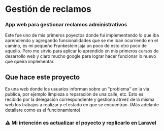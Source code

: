 # Gestión de reclamos
### App web para gestionar reclamos administrativos
Este fue uno de mis primeros poyectos donde fui implementando lo que iba aprendiendo y agregando funsionalidades que se me iban ocurriendo en el camino, es mi pequeño Frankestein jaja un poco de esto otro poco de aquello. Pero me sirvio para aplicar lo aprendido en mis primeros cursos de desarrollo web y claro mucho google para lograr hacer funcionar lo nuevo que queira implementar.

## Que hace este proyecto
Es una web donde los usuarios informan sobre un "problema" en la via publica, por ejemplo limpieza o reparación de una calle, etc. 
Esto es recibido por la delegación correspondiente y gestiona atrvez de la misma web los trabajos a realizar y el estado en que se encuentran. (Más adelante detallare como es el funcionamiento)

### ⚠️ Mi intención es actualizar el poyecto y replicarlo en Laravel
